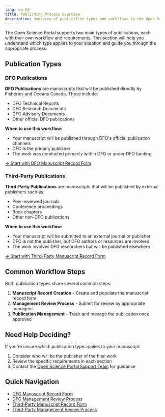 ```yaml
---
lang: en-US
title: Publishing Process Overview
description: Overview of publication types and workflows in the Open Science Portal
---
```


The Open Science Portal supports two main types of publications, each with their own workflow and requirements. This section will help you understand which type applies to your situation and guide you through the appropriate process.

## Publication Types

### DFO Publications

**DFO Publications** are manuscripts that will be published directly by Fisheries and Oceans Canada. These include:

- DFO Technical Reports
- DFO Research Documents
- DFO Advisory Documents
- Other official DFO publications

**When to use this workflow:**

- Your manuscript will be published through DFO's official publication channels
- DFO is the primary publisher
- The work was conducted primarily within DFO or under DFO funding

[→ Start with DFO Manuscript Record Form](/en/dfo/manuscript-record-form.html)

### Third-Party Publications

**Third-Party Publications** are manuscripts that will be published by external publishers such as:

- Peer-reviewed journals
- Conference proceedings
- Book chapters
- Other non-DFO publications

**When to use this workflow:**

- Your manuscript will be submitted to an external journal or publisher
- DFO is not the publisher, but DFO authors or resources are involved
- The work involves DFO researchers but will be published elsewhere

[→ Start with Third-Party Manuscript Record Form](/en/third-party/manuscript-record-form.html)

## Common Workflow Steps

Both publication types share several common steps:

1. **Manuscript Record Creation** - Create and populate the manuscript record form
2. **Management Review Process** - Submit for review by appropriate managers
3. **Publication Management** - Track and manage the publication once approved

## Need Help Deciding?

If you're unsure which publication type applies to your manuscript:

1. Consider who will be the publisher of the final work
2. Review the specific requirements in each section
3. Contact the [Open Science Portal Support Team](mailto:DFO.OpenScience-ScienceOuverte.MPO@dfo-mpo.gc.ca) for guidance

## Quick Navigation

- [DFO Manuscript Record Form](/en/dfo/manuscript-record-form.html)
- [DFO Management Review Process](/en/dfo/management-review-process.html)
- [Third-Party Manuscript Record Form](/en/third-party/manuscript-record-form.html)
- [Third-Party Management Review Process](/en/third-party/management-review-process.html)
